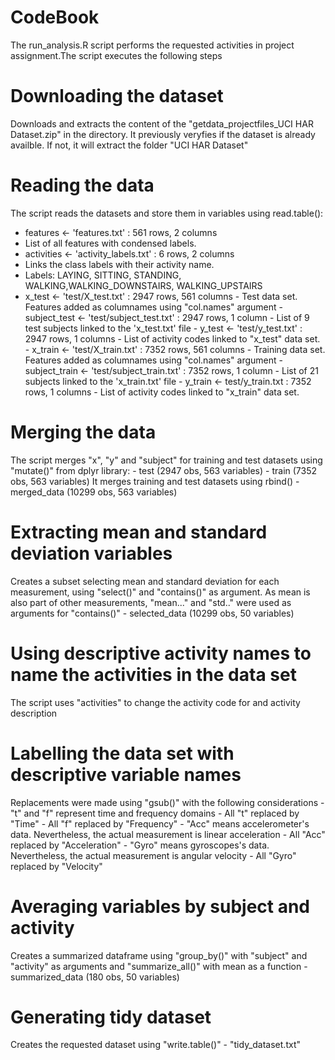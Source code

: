 # CodeBook
The run_analysis.R script performs the requested activities in project assignment.The script executes the following steps

# Downloading the dataset
Downloads and extracts the content of the "getdata_projectfiles_UCI HAR Dataset.zip" in the directory. It previously veryfies if the dataset is already availble. If not, it will extract the folder "UCI HAR Dataset"

# Reading the data
The script reads the datasets and store them in variables using read.table():
- features <- 'features.txt' : 561 rows, 2 columns
 - List of all features with condensed labels.
- activities <- 'activity_labels.txt' : 6 rows, 2 columns
- Links the class labels with their activity name.
- Labels: LAYING, SITTING, STANDING, WALKING,WALKING_DOWNSTAIRS, WALKING_UPSTAIRS 
- x_test <- 'test/X_test.txt' : 2947 rows, 561 columns
                - Test data set. Features added as columnames using "col.names" argument
        - subject_test <- 'test/subject_test.txt' : 2947 rows, 1 column
                - List of 9 test subjects linked to the 'x_test.txt' file
        - y_test <- 'test/y_test.txt' : 2947 rows, 1 columns
                - List of activity codes linked to "x_test" data set.
        - x_train <- 'test/X_train.txt' : 7352 rows, 561 columns
                - Training data set. Features added as columnames using "col.names" argument
        - subject_train <- 'test/subject_train.txt' : 7352 rows, 1 column
                - List of 21 subjects linked to the 'x_train.txt' file
        - y_train <- test/y_train.txt : 7352 rows, 1 columns
                - List of activity codes linked to "x_train" data set.
# Merging the data
The script merges "x", "y" and "subject" for training and test datasets using "mutate()" from dplyr library:
        - test (2947 obs, 563 variables)
        - train (7352 obs, 563 variables)
It merges training and test datasets using rbind()
        - merged_data (10299 obs, 563 variables)
# Extracting mean and standard deviation variables
Creates a subset selecting mean and standard deviation for each measurement, using "select()" and "contains()" as argument. As mean is also part of other measurements, "mean..." and "std.." were used as arguments for "contains()"
        - selected_data (10299 obs, 50 variables)
# Using descriptive activity names to name the activities in the data set
The script uses "activities" to change the activity code for and activity description 

# Labelling the data set with descriptive variable names
Replacements were made using "gsub()" with the following considerations
        - "t" and "f" represent time and frequency domains
        - All "t" replaced by "Time"
        - All "f" replaced by "Frequency"
        - "Acc" means accelerometer's data. Nevertheless, the actual measurement is linear acceleration
        - All "Acc" replaced by "Acceleration" 
        - "Gyro" means gyroscopes's data. Nevertheless, the actual measurement is angular velocity
        - All "Gyro" replaced by "Velocity"
# Averaging variables by subject and activity
Creates a summarized dataframe using "group_by()" with "subject" and "activity" as arguments and "summarize_all()" with mean as a function
        - summarized_data (180 obs, 50 variables)
# Generating tidy dataset
Creates the requested dataset using "write.table()"
        - "tidy_dataset.txt"
